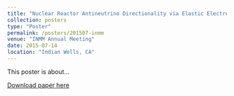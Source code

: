 ```yaml
---
title: "Nuclear Reactor Antineutrino Directionality via Elastic Electron Scattering in a Gd-Doped Water Cherenkov Detector"
collection: posters
type: "Poster"
permalink: /posters/201507-inmm
venue: "INMM Annual Meeting"
date: 2015-07-14
location: "Indian Wells, CA"
---
```


This poster is about...

[Download paper here](http://dhellfeld.github.io/files/posters/20150714-inmm.pdf)

